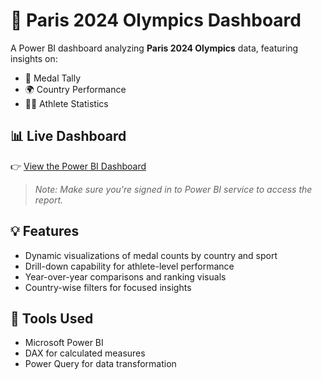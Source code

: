 # 🏅 Paris 2024 Olympics Dashboard

A Power BI dashboard analyzing **Paris 2024 Olympics** data, featuring insights on:

- 🥇 Medal Tally  
- 🌍 Country Performance  
- 🏃‍♂️ Athlete Statistics  

## 📊 Live Dashboard

👉 [View the Power BI Dashboard](https://app.powerbi.com/reportEmbed?reportId=9eef3638-ed6c-464d-9c2a-762ab26b050a&autoAuth=true&ctid=7359f896-71e2-4dae-b8a3-15cdf97f2f10&navContentPaneEnabled=false)

> *Note: Make sure you're signed in to Power BI service to access the report.*

## 💡 Features

- Dynamic visualizations of medal counts by country and sport  
- Drill-down capability for athlete-level performance  
- Year-over-year comparisons and ranking visuals  
- Country-wise filters for focused insights  

## 📌 Tools Used

- Microsoft Power BI  
- DAX for calculated measures  
- Power Query for data transformation  
